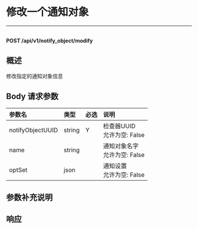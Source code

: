# 修改一个通知对象

---

<br />**POST /api/v1/notify_object/modify**

## 概述
修改指定的通知对象信息




## Body 请求参数

| 参数名        | 类型     | 必选   | 说明              |
|:-----------|:-------|:-----|:----------------|
| notifyObjectUUID | string | Y | 检查器UUID<br>允许为空: False <br> |
| name | string |  | 通知对象名字<br>允许为空: False <br> |
| optSet | json |  | 通知设置<br>允许为空: False <br> |

## 参数补充说明







## 响应
```shell
 
```




